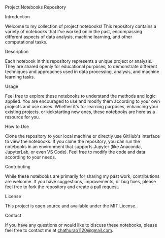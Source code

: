 Project Notebooks Repository

Introduction

Welcome to my collection of project notebooks! This repository contains a variety of notebooks that I've worked on in the past, encompassing different aspects of data analysis, machine learning, and other computational tasks.

Description

Each notebook in this repository represents a unique project or analysis. They are shared openly for educational purposes, to demonstrate different techniques and approaches used in data processing, analysis, and machine learning tasks.

Usage

Feel free to explore these notebooks to understand the methods and logic applied. You are encouraged to use and modify them according to your own projects and use cases. Whether it's for learning purposes, enhancing your existing projects, or kickstarting new ones, these notebooks are here as a resource for you.

How to Use

Clone the repository to your local machine or directly use GitHub's interface to view the notebooks.
If you clone the repository, you can run the notebooks in an environment that supports Jupyter (like Anaconda, JupyterLab, or even VS Code).
Feel free to modify the code and data according to your needs.

Contributing

While these notebooks are primarily for sharing my past work, contributions are welcome. If you have suggestions, improvements, or bug fixes, please feel free to fork the repository and create a pull request.

License

This project is open source and available under the MIT License.

Contact

If you have any questions or would like to discuss these notebooks, please feel free to contact me at chathurab1120@gmail.com.
